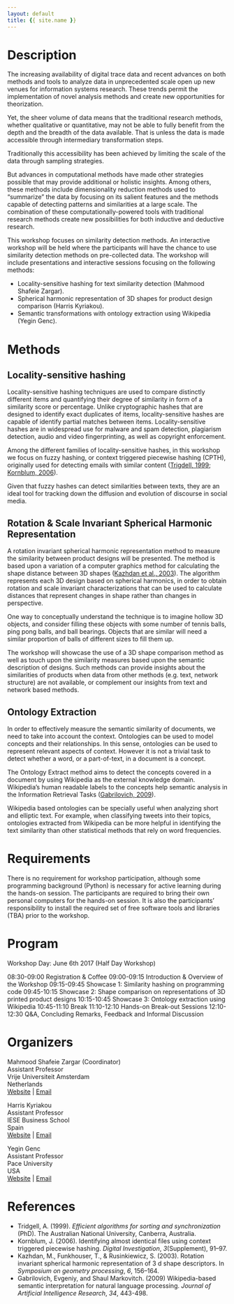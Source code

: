 ```yaml
---
layout: default
title: {{ site.name }}
---
```


# Description 

The increasing availability of digital trace data and recent advances on both methods and tools to analyze data in unprecedented scale open up new venues for information systems research. These trends permit the implementation of novel analysis methods and create new opportunities for theorization. 

Yet, the sheer volume of data means that the traditional research methods, whether qualitative or quantitative, may not be able to fully benefit from the depth and the breadth of the data available. That is unless the data is made accessible through intermediary transformation steps. 

Traditionally this accessibility has been achieved by limiting the scale of the data through sampling strategies. 

But advances in computational methods have made other strategies possible that may provide additional or holistic insights. Among others, these methods include dimensionality reduction methods used to “summarize” the data by focusing on its salient features and the methods capable of detecting patterns and similarities at a large scale. The combination of these computationally-powered tools with traditional research methods create new possibilities for both inductive and deductive research.

This workshop focuses on similarity detection methods. An interactive workshop will be held where the participants will have the chance to use similarity detection methods on pre-collected data. The workshop will include presentations and interactive sessions focusing on the following methods:

- Locality-sensitive hashing for text similarity detection (Mahmood Shafeie Zargar).
- Spherical harmonic representation of 3D shapes for product design comparison (Harris Kyriakou).
- Semantic transformations with ontology extraction using Wikipedia (Yegin Genc).

# Methods

## Locality-sensitive hashing

Locality-sensitive hashing techniques are used to compare distinctly different items and quantifying their degree of similarity in form of a similarity score or percentage. Unlike cryptographic hashes that are designed to identify exact duplicates of items, locality-sensitive hashes are capable of identify partial matches between items. Locality-sensitive hashes are in widespread use for malware and spam detection, plagiarism detection, audio and video fingerprinting, as well as copyright enforcement. 

Among the different families of locality-sensitive hashes, in this workshop we focus on fuzzy hashing, or context triggered piecewise hashing (CPTH), originally used for detecting emails with similar content ([Trigdell, 1999](https://www.samba.org/~tridge/phd_thesis.pdf); [Kornblum, 2006](http://www.sciencedirect.com/science/article/pii/S1742287606000764)). 

Given that fuzzy hashes can detect similarities between texts, they are an ideal tool for tracking down the diffusion and evolution of discourse in social media. 

## Rotation & Scale Invariant Spherical Harmonic Representation

A rotation invariant spherical harmonic representation method to measure the similarity between product designs will be presented. The method is based upon a variation of a computer graphics method for calculating the shape distance between 3D shapes ([Kazhdan et al., 2003](https://www.cs.princeton.edu/~funk/sgp03.pdf)). The algorithm represents each 3D design based on spherical harmonics, in order to obtain rotation and scale invariant characterizations that can be used to calculate distances that represent changes in shape rather than changes in perspective. 

One way to conceptually understand the technique is to imagine hollow 3D objects, and consider filling these objects with some number of tennis balls, ping pong balls, and ball bearings. Objects that are similar will need a similar proportion of balls of different sizes to fill them up.

The workshop will showcase the use of a 3D shape comparison method as well as touch upon the similarity measures based upon the semantic description of designs. Such methods can provide insights about the similarities of products when data from other methods (e.g. text, network structure) are not available, or complement our insights from text and network based methods.

## Ontology Extraction

In order to effectively measure the semantic similarity of documents, we need to take into account the context.  Ontologies can be used to model concepts and their relationships. In this sense, ontologies can be used to represent relevant aspects of context.  However it is not a trivial task to detect whether a word, or a part-of-text, in a document is a concept. 

The Ontology Extract method aims to detect the concepts covered in a document by using Wikipedia as the external knowledge domain. Wikipedia’s human readable labels to the concepts help semantic analysis in the Information Retrieval Tasks ([Gabrilovich, 2009](http://www.jair.org/media/2669/live-2669-4346-jair.pdf)). 

Wikipedia based ontologies can be specially useful when analyzing short and elliptic text. For example, when classifying tweets into their topics,  ontologies extracted from Wikipedia can be more helpful in identifying the text similarity than other statistical methods that rely on word frequencies. 

# Requirements

There is no requirement for workshop participation, although some programming background (Python) is necessary for active learning during the hands-on session. The participants are required to bring their own personal computers for the hands-on session. It is also the participants’ responsibility to install the required set of free software tools and libraries (TBA) prior to the workshop. 

# Program

Workshop Day: June 6th 2017 (Half Day Workshop)

08:30-09:00
Registration & Coffee
09:00-09:15
Introduction & Overview of the Workshop
09:15-09:45
Showcase 1: Similarity hashing on programming code
09:45-10:15
Showcase 2: Shape comparison on representations of 3D printed product designs
10:15-10:45
Showcase 3: Ontology extraction using Wikipedia
10:45-11:10
Break
11:10-12:10
Hands-on Break-out Sessions
12:10-12:30
Q&A, Concluding Remarks, Feedback and Informal Discussion

# Organizers

Mahmood Shafeie Zargar (Coordinator)  
Assistant Professor  
Vrije Universiteit Amsterdam  
Netherlands  
[Website](http://www.kinresearch.nl/person/mahmood-zargar/) | [Email](mailto:m.shafeiezargar@vu.nl)  

Harris Kyriakou  
Assistant Professor  
IESE Business School  
Spain  
[Website](http://www.iese.edu/en/faculty-research/professors/faculty-directory/harris-kyriakou/) | [Email](mailto:hkyriakou@iese.edu)  

Yegin Genc  
Assistant Professor  
Pace University  
USA  
[Website](http://www.pace.edu/seidenberg/sections/meet-the-faculty/faculty-profile?username=ygenc) | [Email](mailto:ygenc@pace.edu)  

# References

- Tridgell, A. (1999). *Efficient algorithms for sorting and synchronization* (PhD). The Australian National University, Canberra, Australia.
- Kornblum, J. (2006). Identifying almost identical files using context triggered piecewise hashing. *Digital Investigation*, *3*(Supplement), 91–97.
- Kazhdan, M., Funkhouser, T., & Rusinkiewicz, S. (2003). Rotation invariant spherical harmonic representation of 3 d shape descriptors. In *Symposium on geometry processing*, *6*, 156–164.
- Gabrilovich, Evgeniy, and Shaul Markovitch. (2009) Wikipedia-based semantic interpretation for natural language processing. *Journal of Artificial Intelligence Research*, *34*, 443-498.
